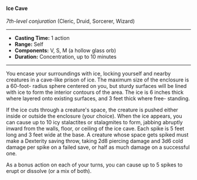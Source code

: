 #### Ice Cave
*7th-level conjuration* (Cleric, Druid, Sorcerer, Wizard)
___
- **Casting Time:** 1 action
- **Range:** Self
- **Components:** V, S, M (a hollow glass orb)
- **Duration:** Concentration, up to 10 minutes
---
You encase your surroundings with ice, locking 
yourself and nearby creatures in a cave-like prison of
ice. The maximum size of the enclosure is a 60-foot-
radius sphere centered on you, but sturdy surfaces 
will be lined with ice to form the interior contours 
of the area. The ice is 6 inches thick where layered 
onto existing surfaces, and 3 feet thick where free-
standing.

If the ice cuts through a creature's space, the 
creature is pushed either inside or outside the 
enclosure (your choice). When the ice appears, you 
can cause up to 10 icy stalactites or stalagmites to 
form, jabbing abruptly inward from the walls, floor, 
or ceiling of the ice cave. Each spike is 5 feet long 
and 3 feet wide at the base. A creature whose space 
gets spiked must make a Dexterity saving throw, 
taking 2d8 piercing damage and 3d6 cold damage per
spike on a failed save, or half as much damage on a 
successful one.

As a bonus action on each of your turns, you can 
cause up to 5 spikes to erupt or dissolve (or a mix of both).

